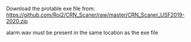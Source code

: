 Download the protable exe file from: https://github.com/Roi2/CRN_Scaner/raw/master/CRN_Scaner_USF2019-2020.zip

alarm.wav must be present in the same location as the exe file
